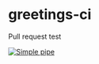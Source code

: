 # greetings-ci
Pull request test


[![Simple pipe](https://github.com/alita248/greetings-ci/actions/workflows/pipe.yml/badge.svg)](https://github.com/alita248/greetings-ci/actions/workflows/pipe.yml)
